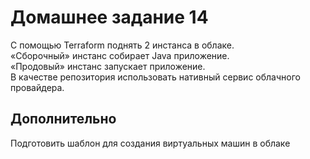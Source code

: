 # Домашнее задание 14
С помощью Terraform поднять 2 инстанса в облаке.  
«Сборочный» инстанс собирает Java приложение.  
«Продовый» инстанс запускает приложение.  
В качестве репозитория использовать нативный сервис облачного провайдера.
## Дополнительно
Подготовить шаблон для создания виртуальных машин в облаке